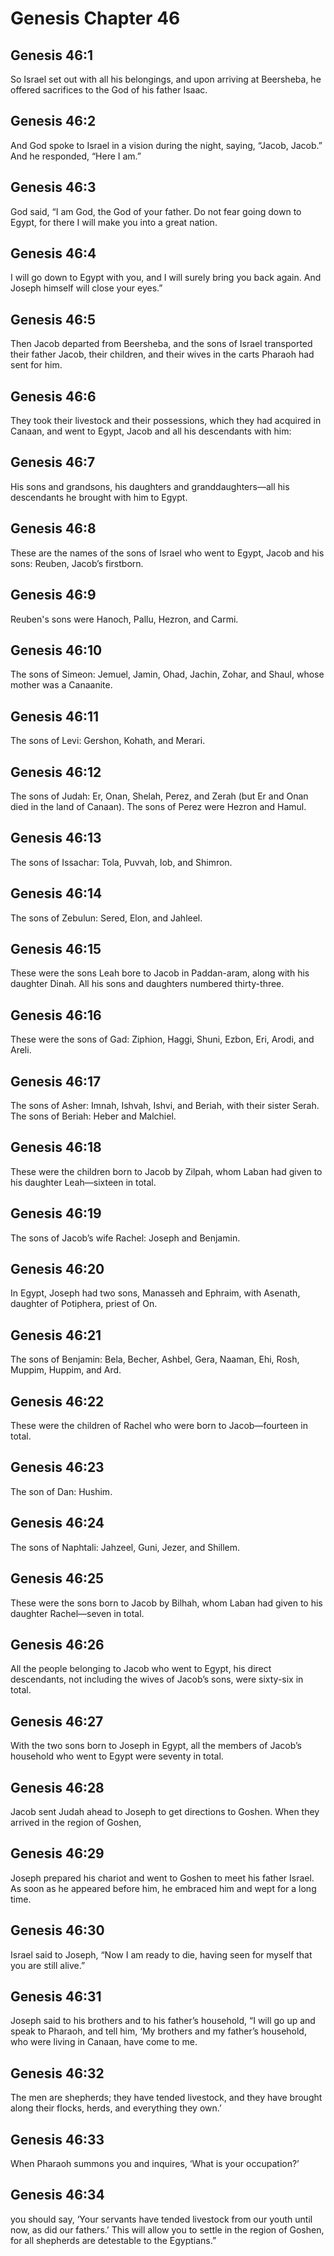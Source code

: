 # Genesis Chapter 46

## Genesis 46:1

So Israel set out with all his belongings, and upon arriving at Beersheba, he offered sacrifices to the God of his father Isaac.

## Genesis 46:2

And God spoke to Israel in a vision during the night, saying, “Jacob, Jacob.” And he responded, “Here I am.”

## Genesis 46:3

God said, “I am God, the God of your father. Do not fear going down to Egypt, for there I will make you into a great nation.

## Genesis 46:4

I will go down to Egypt with you, and I will surely bring you back again. And Joseph himself will close your eyes.”

## Genesis 46:5

Then Jacob departed from Beersheba, and the sons of Israel transported their father Jacob, their children, and their wives in the carts Pharaoh had sent for him.

## Genesis 46:6

They took their livestock and their possessions, which they had acquired in Canaan, and went to Egypt, Jacob and all his descendants with him:

## Genesis 46:7

His sons and grandsons, his daughters and granddaughters—all his descendants he brought with him to Egypt.

## Genesis 46:8

These are the names of the sons of Israel who went to Egypt, Jacob and his sons: Reuben, Jacob’s firstborn.

## Genesis 46:9

Reuben's sons were Hanoch, Pallu, Hezron, and Carmi.

## Genesis 46:10

The sons of Simeon: Jemuel, Jamin, Ohad, Jachin, Zohar, and Shaul, whose mother was a Canaanite.

## Genesis 46:11

The sons of Levi: Gershon, Kohath, and Merari.

## Genesis 46:12

The sons of Judah: Er, Onan, Shelah, Perez, and Zerah (but Er and Onan died in the land of Canaan). The sons of Perez were Hezron and Hamul.

## Genesis 46:13

The sons of Issachar: Tola, Puvvah, Iob, and Shimron.

## Genesis 46:14

The sons of Zebulun: Sered, Elon, and Jahleel.

## Genesis 46:15

These were the sons Leah bore to Jacob in Paddan-aram, along with his daughter Dinah. All his sons and daughters numbered thirty-three.

## Genesis 46:16

These were the sons of Gad: Ziphion, Haggi, Shuni, Ezbon, Eri, Arodi, and Areli.

## Genesis 46:17

The sons of Asher: Imnah, Ishvah, Ishvi, and Beriah, with their sister Serah. The sons of Beriah: Heber and Malchiel.

## Genesis 46:18

These were the children born to Jacob by Zilpah, whom Laban had given to his daughter Leah—sixteen in total.

## Genesis 46:19

The sons of Jacob’s wife Rachel: Joseph and Benjamin.

## Genesis 46:20

In Egypt, Joseph had two sons, Manasseh and Ephraim, with Asenath, daughter of Potiphera, priest of On.

## Genesis 46:21

The sons of Benjamin: Bela, Becher, Ashbel, Gera, Naaman, Ehi, Rosh, Muppim, Huppim, and Ard.

## Genesis 46:22

These were the children of Rachel who were born to Jacob—fourteen in total.

## Genesis 46:23

The son of Dan: Hushim.

## Genesis 46:24

The sons of Naphtali: Jahzeel, Guni, Jezer, and Shillem.

## Genesis 46:25

These were the sons born to Jacob by Bilhah, whom Laban had given to his daughter Rachel—seven in total.

## Genesis 46:26

All the people belonging to Jacob who went to Egypt, his direct descendants, not including the wives of Jacob’s sons, were sixty-six in total.

## Genesis 46:27

With the two sons born to Joseph in Egypt, all the members of Jacob’s household who went to Egypt were seventy in total.

## Genesis 46:28

Jacob sent Judah ahead to Joseph to get directions to Goshen. When they arrived in the region of Goshen,

## Genesis 46:29

Joseph prepared his chariot and went to Goshen to meet his father Israel. As soon as he appeared before him, he embraced him and wept for a long time.

## Genesis 46:30

Israel said to Joseph, “Now I am ready to die, having seen for myself that you are still alive.”

## Genesis 46:31

Joseph said to his brothers and to his father’s household, “I will go up and speak to Pharaoh, and tell him, ‘My brothers and my father’s household, who were living in Canaan, have come to me.

## Genesis 46:32

The men are shepherds; they have tended livestock, and they have brought along their flocks, herds, and everything they own.’

## Genesis 46:33

When Pharaoh summons you and inquires, ‘What is your occupation?’

## Genesis 46:34

you should say, ‘Your servants have tended livestock from our youth until now, as did our fathers.’ This will allow you to settle in the region of Goshen, for all shepherds are detestable to the Egyptians.”
